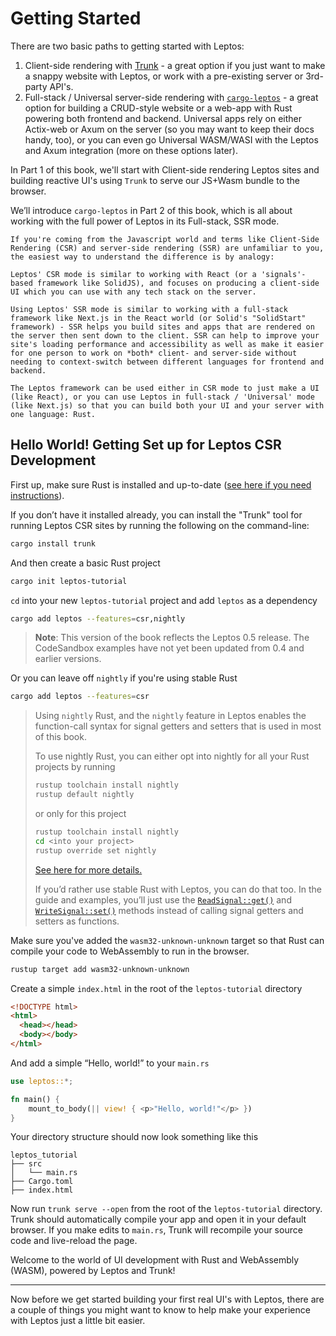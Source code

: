 # Getting Started

There are two basic paths to getting started with Leptos:

1. Client-side rendering with [Trunk](https://trunkrs.dev/) - a great option if you just want to make a snappy website with Leptos, or work with a pre-existing server or 3rd-party API's.
2. Full-stack / Universal server-side rendering with [`cargo-leptos`](https://github.com/leptos-rs/cargo-leptos) - a great option for building a CRUD-style website or a web-app with Rust powering both frontend and backend. Universal apps rely on either Actix-web or Axum on the server (so you may want to keep their docs handy, too), or you can even go Universal WASM/WASI with the Leptos and Axum integration (more on these options later).

In Part 1 of this book, we'll start with Client-side rendering  Leptos sites and building reactive UI's using `Trunk` to serve our JS+Wasm bundle to the browser.

We’ll introduce `cargo-leptos` in Part 2 of this book, which is all about working with the full power of Leptos in its Full-stack, SSR mode.

```admonish note
If you're coming from the Javascript world and terms like Client-Side Rendering (CSR) and server-side rendering (SSR) are unfamiliar to you, the easiest way to understand the difference is by analogy:

Leptos' CSR mode is similar to working with React (or a 'signals'-based framework like SolidJS), and focuses on producing a client-side UI which you can use with any tech stack on the server.

Using Leptos' SSR mode is similar to working with a full-stack framework like Next.js in the React world (or Solid's "SolidStart" framework) - SSR helps you build sites and apps that are rendered on the server then sent down to the client. SSR can help to improve your site's loading performance and accessibility as well as make it easier for one person to work on *both* client- and server-side without needing to context-switch between different languages for frontend and backend.

The Leptos framework can be used either in CSR mode to just make a UI (like React), or you can use Leptos in full-stack / 'Universal' mode (like Next.js) so that you can build both your UI and your server with one language: Rust.

```

## Hello World! Getting Set up for Leptos CSR Development

First up, make sure Rust is installed and up-to-date ([see here if you need instructions](https://www.rust-lang.org/tools/install)).

If you don’t have it installed already, you can install the "Trunk" tool for running Leptos CSR sites by running the following on the command-line:

```bash
cargo install trunk
```

And then create a basic Rust project

```bash
cargo init leptos-tutorial
```

`cd` into your new `leptos-tutorial` project and add `leptos` as a dependency

```bash
cargo add leptos --features=csr,nightly
```

> **Note**: This version of the book reflects the Leptos 0.5 release. The CodeSandbox examples have not yet been updated from 0.4 and earlier versions.

Or you can leave off `nightly` if you're using stable Rust

```bash
cargo add leptos --features=csr
```

> Using `nightly` Rust, and the `nightly` feature in Leptos enables the function-call syntax for signal getters and setters that is used in most of this book.
>
> To use nightly Rust, you can either opt into nightly for all your Rust projects by running
>
> ```bash
> rustup toolchain install nightly
> rustup default nightly
> ```
>
> or only for this project
>
> ```bash
> rustup toolchain install nightly
> cd <into your project>
> rustup override set nightly
> ```
>
> [See here for more details.](https://doc.rust-lang.org/book/appendix-07-nightly-rust.html)
>
> If you’d rather use stable Rust with Leptos, you can do that too. In the guide and examples, you’ll just use the [`ReadSignal::get()`](https://docs.rs/leptos/latest/leptos/struct.ReadSignal.html#impl-SignalGet%3CT%3E-for-ReadSignal%3CT%3E) and [`WriteSignal::set()`](https://docs.rs/leptos/latest/leptos/struct.WriteSignal.html#impl-SignalGet%3CT%3E-for-ReadSignal%3CT%3E) methods instead of calling signal getters and setters as functions.

Make sure you've added the `wasm32-unknown-unknown` target so that Rust can compile your code to WebAssembly to run in the browser.

```bash
rustup target add wasm32-unknown-unknown
```

Create a simple `index.html` in the root of the `leptos-tutorial` directory

```html
<!DOCTYPE html>
<html>
  <head></head>
  <body></body>
</html>
```

And add a simple “Hello, world!” to your `main.rs`

```rust
use leptos::*;

fn main() {
    mount_to_body(|| view! { <p>"Hello, world!"</p> })
}
```

Your directory structure should now look something like this

```
leptos_tutorial
├── src
│   └── main.rs
├── Cargo.toml
├── index.html
```

Now run `trunk serve --open` from the root of the `leptos-tutorial` directory.
Trunk should automatically compile your app and open it in your default browser.
If you make edits to `main.rs`, Trunk will recompile your source code and
live-reload the page.


Welcome to the world of UI development with Rust and WebAssembly (WASM), powered by Leptos and Trunk!

---

Now before we get started building your first real UI's with Leptos, there are a couple of things you might want to know to help make your experience with Leptos just a little bit easier.